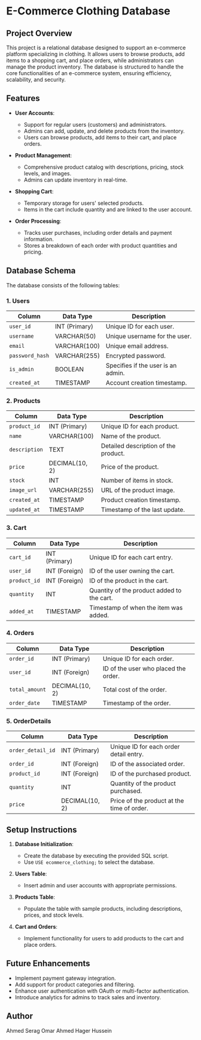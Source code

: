 # E-Commerce Clothing Database

## Project Overview
This project is a relational database designed to support an e-commerce platform specializing in clothing. It allows users to browse products, add items to a shopping cart, and place orders, while administrators can manage the product inventory. The database is structured to handle the core functionalities of an e-commerce system, ensuring efficiency, scalability, and security.

## Features
- **User Accounts**:
  - Support for regular users (customers) and administrators.
  - Admins can add, update, and delete products from the inventory.
  - Users can browse products, add items to their cart, and place orders.

- **Product Management**:
  - Comprehensive product catalog with descriptions, pricing, stock levels, and images.
  - Admins can update inventory in real-time.

- **Shopping Cart**:
  - Temporary storage for users' selected products.
  - Items in the cart include quantity and are linked to the user account.

- **Order Processing**:
  - Tracks user purchases, including order details and payment information.
  - Stores a breakdown of each order with product quantities and pricing.

## Database Schema
The database consists of the following tables:

### 1. **Users**
| Column         | Data Type      | Description                                 |
|----------------|----------------|---------------------------------------------|
| `user_id`      | INT (Primary)  | Unique ID for each user.                   |
| `username`     | VARCHAR(50)    | Unique username for the user.              |
| `email`        | VARCHAR(100)   | Unique email address.                      |
| `password_hash`| VARCHAR(255)   | Encrypted password.                        |
| `is_admin`     | BOOLEAN        | Specifies if the user is an admin.         |
| `created_at`   | TIMESTAMP      | Account creation timestamp.                |

### 2. **Products**
| Column         | Data Type      | Description                                 |
|----------------|----------------|---------------------------------------------|
| `product_id`   | INT (Primary)  | Unique ID for each product.                |
| `name`         | VARCHAR(100)   | Name of the product.                       |
| `description`  | TEXT           | Detailed description of the product.       |
| `price`        | DECIMAL(10, 2) | Price of the product.                      |
| `stock`        | INT            | Number of items in stock.                  |
| `image_url`    | VARCHAR(255)   | URL of the product image.                  |
| `created_at`   | TIMESTAMP      | Product creation timestamp.                |
| `updated_at`   | TIMESTAMP      | Timestamp of the last update.              |

### 3. **Cart**
| Column         | Data Type      | Description                                 |
|----------------|----------------|---------------------------------------------|
| `cart_id`      | INT (Primary)  | Unique ID for each cart entry.             |
| `user_id`      | INT (Foreign)  | ID of the user owning the cart.            |
| `product_id`   | INT (Foreign)  | ID of the product in the cart.             |
| `quantity`     | INT            | Quantity of the product added to the cart. |
| `added_at`     | TIMESTAMP      | Timestamp of when the item was added.      |

### 4. **Orders**
| Column         | Data Type      | Description                                 |
|----------------|----------------|---------------------------------------------|
| `order_id`     | INT (Primary)  | Unique ID for each order.                  |
| `user_id`      | INT (Foreign)  | ID of the user who placed the order.       |
| `total_amount` | DECIMAL(10, 2) | Total cost of the order.                   |
| `order_date`   | TIMESTAMP      | Timestamp of the order.                    |

### 5. **OrderDetails**
| Column            | Data Type      | Description                                 |
|-------------------|----------------|---------------------------------------------|
| `order_detail_id` | INT (Primary)  | Unique ID for each order detail entry.     |
| `order_id`        | INT (Foreign)  | ID of the associated order.                |
| `product_id`      | INT (Foreign)  | ID of the purchased product.               |
| `quantity`        | INT            | Quantity of the product purchased.         |
| `price`           | DECIMAL(10, 2) | Price of the product at the time of order. |

## Setup Instructions

1. **Database Initialization**:
   - Create the database by executing the provided SQL script.
   - Use `USE ecommerce_clothing;` to select the database.

2. **Users Table**:
   - Insert admin and user accounts with appropriate permissions.

3. **Products Table**:
   - Populate the table with sample products, including descriptions, prices, and stock levels.

4. **Cart and Orders**:
   - Implement functionality for users to add products to the cart and place orders.

## Future Enhancements
- Implement payment gateway integration.
- Add support for product categories and filtering.
- Enhance user authentication with OAuth or multi-factor authentication.
- Introduce analytics for admins to track sales and inventory.

## Author
Ahmed Serag
Omar Ahmed
Hager Hussein


